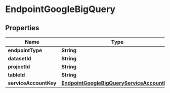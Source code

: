 

# EndpointGoogleBigQuery


## Properties

| Name | Type | Description | Notes |
|------------ | ------------- | ------------- | -------------|
|**endpointType** | **String** |  |  [optional] |
|**datasetId** | **String** |  |  [optional] |
|**projectId** | **String** |  |  [optional] |
|**tableId** | **String** |  |  [optional] |
|**serviceAccountKey** | [**EndpointGoogleBigQueryServiceAccountKey**](EndpointGoogleBigQueryServiceAccountKey.md) |  |  [optional] |



